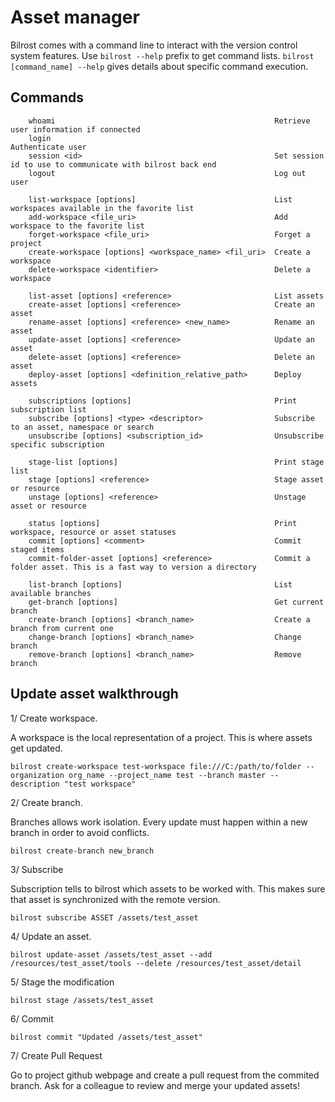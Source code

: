 # Asset manager

Bilrost comes with a command line to interact with the version control system features. Use `bilrost --help` prefix to get command lists. `bilrost [command_name] --help` gives details about specific command execution.

## Commands
```
    whoami                                                 Retrieve user information if connected
    login                                                  Authenticate user
    session <id>                                           Set session id to use to communicate with bilrost back end
    logout                                                 Log out user

    list-workspace [options]                               List workspaces available in the favorite list
    add-workspace <file_uri>                               Add workspace to the favorite list
    forget-workspace <file_uri>                            Forget a project
    create-workspace [options] <workspace_name> <fil_uri>  Create a workspace
    delete-workspace <identifier>                          Delete a workspace

    list-asset [options] <reference>                       List assets
    create-asset [options] <reference>                     Create an asset
    rename-asset [options] <reference> <new_name>          Rename an asset
    update-asset [options] <reference>                     Update an asset
    delete-asset [options] <reference>                     Delete an asset
    deploy-asset [options] <definition_relative_path>      Deploy assets

    subscriptions [options]                                Print subscription list
    subscribe [options] <type> <descriptor>                Subscribe to an asset, namespace or search
    unsubscribe [options] <subscription_id>                Unsubscribe specific subscription

    stage-list [options]                                   Print stage list
    stage [options] <reference>                            Stage asset or resource
    unstage [options] <reference>                          Unstage asset or resource

    status [options]                                       Print workspace, resource or asset statuses
    commit [options] <comment>                             Commit staged items
    commit-folder-asset [options] <reference>              Commit a folder asset. This is a fast way to version a directory

    list-branch [options]                                  List available branches
    get-branch [options]                                   Get current branch
    create-branch [options] <branch_name>                  Create a branch from current one
    change-branch [options] <branch_name>                  Change branch
    remove-branch [options] <branch_name>                  Remove branch
```

## Update asset walkthrough

1/ Create workspace.

A workspace is the local representation of a project. This is where assets get updated.

`bilrost create-workspace test-workspace file:///C:/path/to/folder --organization org_name --project_name test --branch master --description "test workspace"`

2/ Create branch.

Branches allows work isolation. Every update must happen within a new branch in order to avoid conflicts.

`bilrost create-branch new_branch`

3/ Subscribe

Subscription tells to bilrost which assets to be worked with. This makes sure that asset is synchronized with the remote version.

`bilrost subscribe ASSET /assets/test_asset`

4/ Update an asset.

`bilrost update-asset /assets/test_asset --add /resources/test_asset/tools --delete /resources/test_asset/detail`

5/ Stage the modification

`bilrost stage /assets/test_asset`

6/ Commit

`bilrost commit "Updated /assets/test_asset"`

7/ Create Pull Request

Go to project github webpage and create a pull request from the commited branch. Ask for a colleague to review and merge your updated assets!

